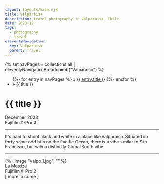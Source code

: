 ```yaml
---
layout: layouts/base.njk
title: Valparaiso
description: travel photography in Valparaiso, Chile
date: 2023-12
tags:
  - photography
  - travel
eleventyNavigation:
  key: Valparaiso
  parent: Travel
---
```


<div class="container">
	<div class="row">
		<div class="col">
			{% set navPages = collections.all | eleventyNavigationBreadcrumb("Valparaiso") %}
			<ul class="post-metadata">
			{%- for entry in navPages %}
				<li{% if entry.url == page.url %} class="active-breadcrumb"{% endif %}>
    			» <a href="{{ entry.url }}">{{ entry.title }}</a>
  				</li>
			{%- endfor %}
				<li><active-breadcrumb>» {{ title }}</active-breadcrumb></li>
			</ul>
		<div class="col">
	</div>
	<div class="row">
		<div class="col-12 col-12-md col-4-lg">
			<h1>{{ title }}</h1>
			<figcaption>December 2023</br>Fujifilm X-Pro 2</figcaption>
			</ul>
			<hr>
			<p>It's hard to shoot black and white in a place like Valparaiso. Situated on forty some odd hills on the Pacific Ocean, there is a vibe similar to San Francisco, but with a distinctly Global South vibe.</p>
			<hr>
		</div>
		<div class="col-12 col-1-md col-1-lg"></div>
		   <div class="col">
			{% _image "valpo_1.jpg", "" %}
		<figcaption>La Mestiza</br> Fujifilm X-Pro 2</figcaption>
		</div>
	</div>
	<div class="row">
		<div class="col">
			<figcaption>[ more to come ]</figcaption>
		</div>
	</div>
</div>